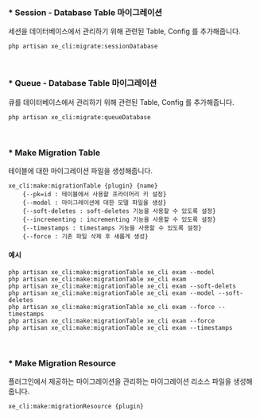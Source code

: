 ### * Session - Database Table 마이그레이션

세션을 데이터베이스에서 관리하기 위해 관련된 Table, Config 를 추가해줍니다.

```
php artisan xe_cli:migrate:sessionDatabase
```

<br>

### * Queue - Database Table 마이그레이션

큐를 데이터베이스에서 관리하기 위해 관련된 Table, Config 를 추가해줍니다.

```
php artisan xe_cli:migrate:queueDatabase
```

<br>

### * Make Migration Table

테이블에 대한 마이그레이션 파일을 생성해줍니다.

```
xe_cli:make:migrationTable {plugin} {name} 
    {--pk=id : 테이블에서 사용할 프라이머리 키 설정}
    {--model : 마이그레이션에 대한 모델 파일을 생성}
    {--soft-deletes : soft-deletes 기능을 사용할 수 있도록 설정}
    {--incrementing : incrementing 기능을 사용할 수 있도록 설정}
    {--timestamps : timestamps 기능을 사용할 수 있도록 설정}
    {--force : 기존 파일 삭제 후 새롭게 생성}
```

#### 예시

```
php artisan xe_cli:make:migrationTable xe_cli exam --model
php artisan xe_cli:make:migrationTable xe_cli exam
php artisan xe_cli:make:migrationTable xe_cli exam --soft-delets
php artisan xe_cli:make:migrationTable xe_cli exam --model --soft-deletes
php artisan xe_cli:make:migrationTable xe_cli exam --force --timestamps
php artisan xe_cli:make:migrationTable xe_cli exam --force
php artisan xe_cli:make:migrationTable xe_cli exam --timestamps
```

<br>

### * Make Migration Resource

플러그인에서 제공하는 마이그레이션을 관리하는 마이그레이션 리소스 파일을 생성해줍니다.

```
xe_cli:make:migrationResource {plugin}
```
